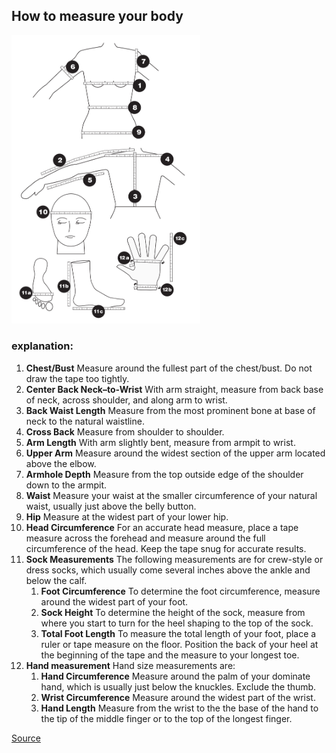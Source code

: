 ## How to measure your body

<img src=body_measurement_guide.gif height="60%" width="60%" alt="">

### explanation:
1. **Chest/Bust** Measure around the fullest part of the chest/bust. Do not draw the tape too tightly.
2. **Center Back Neck–to-Wrist** With arm straight, measure from back base of neck, across shoulder, and along arm to wrist.
3. **Back Waist Length** Measure from the most prominent bone at base of neck to the natural waistline.
4. **Cross Back** Measure from shoulder to shoulder.
5. **Arm Length** With arm slightly bent, measure from armpit to wrist.
6. **Upper Arm** Measure around the widest section of the upper arm located above the elbow.
7. **Armhole Depth** Measure from the top outside edge of the shoulder down to the armpit.
8. **Waist** Measure your waist at the smaller circumference of your natural waist, usually just above the belly button.
9. **Hip** Measure at the widest part of your lower hip.
10. **Head Circumference** For an accurate head measure, place a tape measure across the forehead and measure around the full circumference of the head. Keep the tape snug for accurate results.
11. **Sock Measurements** The following measurements are for crew-style or dress socks, which usually come several inches above the ankle and below the calf.
    1. **Foot Circumference** To determine the foot circumference, measure around the widest part of your foot.
    2. **Sock Height** To determine the height of the sock, measure from where you start to turn for the heel shaping to the top of the sock.
    3. **Total Foot Length** To measure the total length of your foot, place a ruler or tape measure on the floor. Position the back of your heel at the beginning of the tape and the measure to your longest toe.
12. **Hand measurement** Hand size measurements are:
    1. **Hand Circumference** Measure around the palm of your dominate hand, which is usually just below the knuckles. Exclude the thumb.
    2. **Wrist Circumference** Measure around the widest part of the wrist.
    3. **Hand Length** Measure from the wrist to the the base of the hand to the tip of the middle finger or to the top of the longest finger.


[Source](https://www.craftyarncouncil.com/standards/body-sizing)
